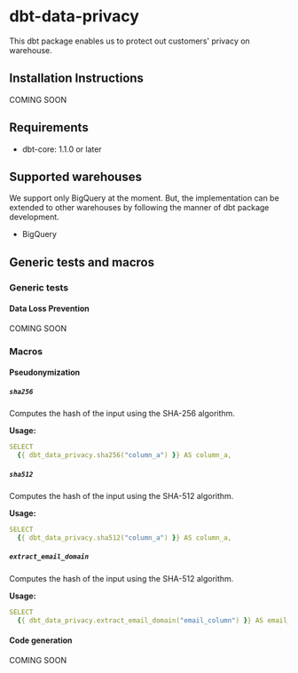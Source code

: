 # dbt-data-privacy
This dbt package enables us to protect out customers' privacy on warehouse.

<!-- START doctoc generated TOC please keep comment here to allow auto update -->
<!-- DON'T EDIT THIS SECTION, INSTEAD RE-RUN doctoc TO UPDATE -->
<!-- END doctoc generated TOC please keep comment here to allow auto update -->

## Installation Instructions
COMING SOON

## Requirements
- dbt-core: 1.1.0 or later

## Supported warehouses
We support only BigQuery at the moment.
But, the implementation can be extended to other warehouses by following the manner of dbt package development.

- BigQuery

## Generic tests and macros

### Generic tests

#### Data Loss Prevention
COMING SOON

### Macros

#### Pseudonymization

##### `sha256`
Computes the hash of the input using the SHA-256 algorithm. 

**Usage:**
```yaml
SELECT
  {{ dbt_data_privacy.sha256("column_a") }} AS column_a,
```

##### `sha512`
Computes the hash of the input using the SHA-512 algorithm. 

**Usage:**
```yaml
SELECT
  {{ dbt_data_privacy.sha512("column_a") }} AS column_a,
```

##### `extract_email_domain`
Computes the hash of the input using the SHA-512 algorithm.

**Usage:**
```yaml
SELECT
  {{ dbt_data_privacy.extract_email_domain("email_column") }} AS email_column,
```

#### Code generation
COMING SOON
